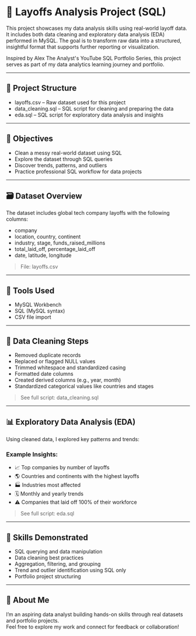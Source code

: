 # 🧠 Layoffs Analysis Project (SQL)

This project showcases my data analysis skills using real-world layoff data. It includes both data cleaning and exploratory data analysis (EDA) performed in MySQL. The goal is to transform raw data into a structured, insightful format that supports further reporting or visualization.

Inspired by Alex The Analyst's YouTube SQL Portfolio Series, this project serves as part of my data analytics learning journey and portfolio.

---

## 📁 Project Structure

- layoffs.csv – Raw dataset used for this project
- data_cleaning.sql – SQL script for cleaning and preparing the data
- eda.sql – SQL script for exploratory data analysis and insights

---

## 🎯 Objectives

- Clean a messy real-world dataset using SQL
- Explore the dataset through SQL queries
- Discover trends, patterns, and outliers
- Practice professional SQL workflow for data projects

---

## 🗃️ Dataset Overview

The dataset includes global tech company layoffs with the following columns:

- company
- location, country, continent
- industry, stage, funds_raised_millions
- total_laid_off, percentage_laid_off
- date, latitude, longitude

> File: layoffs.csv

---

## 🔧 Tools Used

- MySQL Workbench
- SQL (MySQL syntax)
- CSV file import

---

## 🧹 Data Cleaning Steps

- Removed duplicate records
- Replaced or flagged NULL values
- Trimmed whitespace and standardized casing
- Formatted date columns
- Created derived columns (e.g., year, month)
- Standardized categorical values like countries and stages

> See full script: data_cleaning.sql

---

## 📊 Exploratory Data Analysis (EDA)

Using cleaned data, I explored key patterns and trends:

### Example Insights:
- 📈 Top companies by number of layoffs
- 🌎 Countries and continents with the highest layoffs
- 🏭 Industries most affected
- 🗓️ Monthly and yearly trends
- ⚠️ Companies that laid off 100% of their workforce

> See full script: eda.sql

---

## 📌 Skills Demonstrated

- SQL querying and data manipulation
- Data cleaning best practices
- Aggregation, filtering, and grouping
- Trend and outlier identification using SQL only
- Portfolio project structuring

---

## 🙋 About Me

I’m an aspiring data analyst building hands-on skills through real datasets and portfolio projects.  
Feel free to explore my work and connect for feedback or collaboration!
